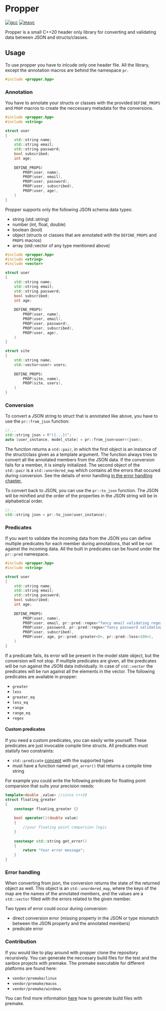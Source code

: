 # Propper

[![gcc](https://github.com/tancaj/propper/actions/workflows/gcc.yml/badge.svg?branch=master)](https://github.com/tancaj/propper/actions/workflows/gcc.yml) [![msvc](https://github.com/tancaj/propper/actions/workflows/msvc.yml/badge.svg)](https://github.com/tancaj/propper/actions/workflows/msvc.yml)

Propper is a small C++20 header only library for converting and validating data between JSON and structs/classes.

## Usage

To use propper you have to inlcude only one header file. All the library, except the annotation macros are behind the namespace `pr`.
```c++
#include <propper.hpp>
```


### Annotation

You have to annotate your structs or classes with the provided `DEFINE_PROPS` and `PROP` macros to create the neccessary metadata for the conversions.
```c++
#include <propper.hpp>
#include <string>

struct user
{
    std::string name;
    std::string email;
    std::string password;
    bool subscribed;
    int age;
    
    DEFINE_PROPS(
        PROP(user, name),
        PROP(user, email),
        PROP(user, password),
        PROP(user, subscribed),
        PROP(user, age),
    )
}
```

Propper supports only the following JSON schema data types:
- string (std::string)
- number (int, float, double)
- boolean (bool)
- object (structs or classes that are annotated with the `DEFINE_PROPS` and `PROPS` macros)
- array (std::vector of any type mentioned above)

```c++
#include <propper.hpp>
#include <string>
#include <vector>

struct user
{
    std::string name;
    std::string email;
    std::string password;
    bool subscribed;
    int age;
    
    DEFINE_PROPS(
        PROP(user, name),
        PROP(user, email),
        PROP(user, password),
        PROP(user, subscribed),
        PROP(user, age),
    )
}

struct site
{
    std::string name;
    std::vector<user> users;
    
    DEFINE_PROPS(
        PROP(site, name),
        PROP(site, users),
    )
}
```

### Conversion
To convert a JSON string to struct that is annotated like above, you have to use the `pr::from_json` function:
```c++
//...
std::string json = R"({...})";
auto [user_instance, model_state] = pr::from_json<user>(json);
```
The function returns a `std::pair`, in which the first object is an instance of the struct/class given as a template argument. The function always tries to convert all the annotated members from the JSON data. If the conversion fails for a member, it is simply initialized.
The second object of the `std::pair` is a `std::unordered_map` which contains all the errors that occured during conversion. See the details of error handling [in the error handling chapter.](#error-handling)

To convert back to JSON, you can use the `pr::to_json` function. The JSON will be minified and the order of the properties in the JSON string will be in alphabetical order.

```c++
//...
std::string json = pr::to_json(user_instance);
```

### Predicates
If you want to validate the incoming data from the JSON you can define multiple predicates for each member during annotations, that will be run against the incoming data. All the built in predicates can be found under the `pr::pred` namespace. 
```c++
#include <propper.hpp>
#include <string>

struct user
{
    std::string name;
    std::string email;
    std::string password;
    bool subscribed;
    int age;
    
    DEFINE_PROPS(
        PROP(user, name),
        PROP(user, email, pr::pred::regex<"fancy email validating regex">),
        PROP(user, password, pr::pred::regex<"fancy password validating regex">),
        PROP(user, subscribed),
        PROP(user, age, pr::pred::greater<0>, pr::pred::less<100>),
    )
}
```
If a predicate fails, its error will be present in the model state object, but the conversion will not stop. If multiple predicates are given, all the predicates will be run against the JSON data individually. In case of `std::vector` the predicates will be run against all the elements in the vector. The following predicates are available in propper:
- `greater`
- `less`
- `greater_eq`
- `less_eq`
- `range`
- `range_eq`
- `regex`
#### Custom predicates
If you need a custom predicates, you can easily write yourself. These predicates are just invocable compile time structs. All predicates must statisfy two constraints:
- `std::predicate` [concept](https://en.cppreference.com/w/cpp/concepts/predicate) with the supported types
- must have a function named `get_error()` that returns a compile time string

For example you could write the following predicate for floating point comparsion that suits your precision needs:
```c++
template<double _value> //since c++20
struct floating_greater
{
    constexpr floating_greater {}
    
    bool operator()(double value)
    {
        //your floating point comparsion logic
    }
    
    constexpr std::string get_error()
    {
        return "Your error message";
    }
}
```



### Error handling

When converting from json, the conversion returns the state of the returned object as well. This object is an `std::unordered_map`, where the keys of the map are the names of the annotated members, and the values are a `std::vector` filled with the errors related to the given member.

Two types of error could occur during conversion:
- direct conversion error (missing property in the JSON or type mismatch between the JSON property and the annotated members)
- predicate error
 
### Contribution
If you would like to play around with propper clone the repository recursively. You can generate the neccesary build files for the test and the sanbox projects with premake. The premake executable for different platforms are found here:
- `vendor/premake/linux`
- `vendor/premake/macos`
- `vendor/premake/windows`

You can find more information [here](https://premake.github.io/docs/Using-Premake) how to generate build files with premake.



